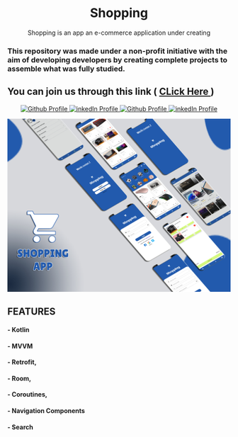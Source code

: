 <h1 align="center">Shopping  </h1>

<p align="center">
Shopping is an app an e-commerce application under creating
  
### This repository was made under a non-profit initiative with the aim of developing developers by creating complete projects to assemble what was fully studied.
  ## You can join us through this link  ( <a href="bit.ly/android_T"> CLick Here </a> )
</p>

  
<p align="center">
  <a href="https://github.com/osamasayed151"><img alt="Github Profile" src="https://img.shields.io/badge/Github-osamasayed151-lightgrey?color=2e2e2e&&style=plastic&logo=github&&labelColor=000000&&?color=2e2e2e"> </a>
  <a href="https://www.linkedin.com/in/osama-sayed-b41966195"><img alt="inkedIn Profile" src="https://img.shields.io/badge/LinkedIn-osamasayed-gray?style=plastic&logo=LinkedIn&&labelColor=blue"> </a> 
  <a href="https://github.com/alihrhera"><img alt="Github Profile" src="https://img.shields.io/badge/Github-alihrhera-lightgrey?color=2e2e2e&&style=plastic&logo=github&&labelColor=000000&&?color=2e2e2e"> </a>
  <a href="https://www.linkedin.com/in/alihrhera"><img alt="inkedIn Profile" src="https://img.shields.io/badge/LinkedIn-alihrhera-gray?style=plastic&logo=LinkedIn&&labelColor=blue"> </a> 
  
</p>

<p align="center">
<img src ="https://github.com/osamasayed151/Shopping/blob/develop/shop.jpg">
</p>

## FEATURES 
#### - Kotlin
#### - MVVM 
#### - Retrofit, 
#### - Room, 
#### - Coroutines, 
#### - Navigation Components
#### - Search
